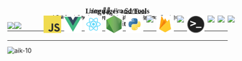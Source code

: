 <p align="center">
  <i>Hey 👋🏽, I'm <a href="https://lentokone.online" targer="_blank">Samuel</a></i>
  <h6 style="margin-top: -14px; font-size: 10px;" align="center">A Full Stack Developer from Finland, currently, I'm a️ Freelancer.</h6>
  <h6 style="margin-top: -34px; font-size: 10px;" align="center">I'm currently learning <a href="https://www.gatsbyjs.com" targer="_blank">GatsbyJS</a>, <a href="https://www.typescriptlang.org" targer="_blank">Typescript</a> and <a href="https:/nodejs.org" targer="_blank">NodeJS</a>.</h6>
  <h6 style="margin-top: -34px; font-size: 10px;" align="center">I'm <strong>19</strong> year old.</h6>
</p>

------------


<h3 align="center" style="margin-top: -42px;">
    <span style="font-family: 'Lucida Console';">Activity</span>
</h3>

<div style="display: flex; margin-top: -32px;">
    <a href="https://github.com/aik-10">
      <img align="center" src="https://github-readme-stats.vercel.app/api/wakatime?username=Lentokone&hide_border=true&theme=vue&title_color=#FFFFFF" />
    </a>
    <a href="https://github.com/aik-10">
      <img align="center" src="https://github-readme-stats.vercel.app/api/top-langs/?username=aik-10&layout=full&hide_border=true&theme=vue&title_color=#FFFFFF" />
    </a>
</div>

<h3 align="center" style="margin-top: -52px;">
  <span style="font-family: 'Lucida Console';">Languages and Tools</span>

  <p align="center" style="display: flex;margin: auto;width: 70%;">
    <img style="margin-left: 7px;" height="40" src="https://raw.githubusercontent.com/github/explore/80688e429a7d4ef2fca1e82350fe8e3517d3494d/topics/javascript/javascript.png">
    <img style="margin-left: 7px;" height="40" src="https://raw.githubusercontent.com/github/explore/80688e429a7d4ef2fca1e82350fe8e3517d3494d/topics/vue/vue.png">
    <img style="margin-left: 7px;" height="40" src="https://raw.githubusercontent.com/github/explore/80688e429a7d4ef2fca1e82350fe8e3517d3494d/topics/react/react.png">
    <img style="margin-left: 7px;" height="40" src="https://raw.githubusercontent.com/github/explore/80688e429a7d4ef2fca1e82350fe8e3517d3494d/topics/nodejs/nodejs.png">
    <img style="margin-left: 7px;" height="40" src="https://raw.githubusercontent.com/github/explore/80688e429a7d4ef2fca1e82350fe8e3517d3494d/topics/python/python.png">
    <img style="margin-left: 7px;" height="40" src="https://download.logo.wine/logo/MySQL/MySQL-Logo.wine.png">
    <img style="margin-left: 7px;" height="40" src="https://raw.githubusercontent.com/github/explore/80688e429a7d4ef2fca1e82350fe8e3517d3494d/topics/firebase/firebase.png">
    <img style="margin-left: 7px;" height="40" src="https://git-scm.com/images/logos/downloads/Git-Logo-Black.png">
    <img style="margin-left: 7px;" height="40" src="https://raw.githubusercontent.com/github/explore/80688e429a7d4ef2fca1e82350fe8e3517d3494d/topics/terminal/terminal.png">
    <img style="margin-left: 7px;" height="40" src="https://malcoded.com/static/e5619b75c39bc5034c7c9ef9c8d8c42e/ba299/Typescript.png">
    <img style="margin-left: 7px;" height="40" src="https://cdn.freebiesupply.com/logos/thumbs/2x/visual-studio-code-logo.png">
    <img style="margin-left: 7px;" height="40" src="https://upload.wikimedia.org/wikipedia/commons/thumb/7/7a/C_Sharp_logo.svg/932px-C_Sharp_logo.svg.png">
  </p>
</h3>

------------

<p align="left"><img src="https://komarev.com/ghpvc/?username=AIK-10" alt="aik-10" /></p>
